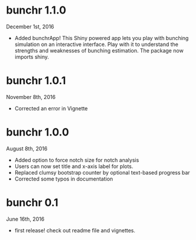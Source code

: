 # bunchr 1.1.0
December 1st, 2016

- Added bunchrApp! This Shiny powered app lets you play with bunching simulation on an interactive interface. Play with it to understand the strengths and weaknesses of bunching estimation. The package now imports shiny.


# bunchr 1.0.1
November 8th, 2016

* Corrected an error in Vignette

# bunchr 1.0.0
August 8th, 2016

* Added option to force notch size for notch analysis
* Users can now set title and x-axis label for plots.
* Replaced clumsy bootstrap counter by optional text-based progress bar
* Corrected some typos in documentation


# bunchr 0.1

June 16th, 2016

* first release! check out readme file and vignettes.
